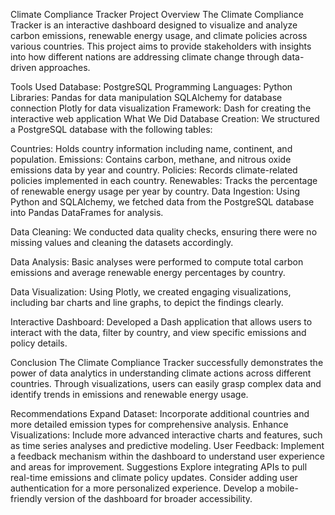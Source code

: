 Climate Compliance Tracker
Project Overview
The Climate Compliance Tracker is an interactive dashboard designed to visualize and analyze carbon emissions, renewable energy usage, and climate policies across various countries. This project aims to provide stakeholders with insights into how different nations are addressing climate change through data-driven approaches.

Tools Used
Database: PostgreSQL
Programming Languages: Python
Libraries:
Pandas for data manipulation
SQLAlchemy for database connection
Plotly for data visualization
Framework: Dash for creating the interactive web application
What We Did
Database Creation: We structured a PostgreSQL database with the following tables:

Countries: Holds country information including name, continent, and population.
Emissions: Contains carbon, methane, and nitrous oxide emissions data by year and country.
Policies: Records climate-related policies implemented in each country.
Renewables: Tracks the percentage of renewable energy usage per year by country.
Data Ingestion: Using Python and SQLAlchemy, we fetched data from the PostgreSQL database into Pandas DataFrames for analysis.

Data Cleaning: We conducted data quality checks, ensuring there were no missing values and cleaning the datasets accordingly.

Data Analysis: Basic analyses were performed to compute total carbon emissions and average renewable energy percentages by country.

Data Visualization: Using Plotly, we created engaging visualizations, including bar charts and line graphs, to depict the findings clearly.

Interactive Dashboard: Developed a Dash application that allows users to interact with the data, filter by country, and view specific emissions and policy details.

Conclusion
The Climate Compliance Tracker successfully demonstrates the power of data analytics in understanding climate actions across different countries. Through visualizations, users can easily grasp complex data and identify trends in emissions and renewable energy usage.

Recommendations
Expand Dataset: Incorporate additional countries and more detailed emission types for comprehensive analysis.
Enhance Visualizations: Include more advanced interactive charts and features, such as time series analyses and predictive modeling.
User Feedback: Implement a feedback mechanism within the dashboard to understand user experience and areas for improvement.
Suggestions
Explore integrating APIs to pull real-time emissions and climate policy updates.
Consider adding user authentication for a more personalized experience.
Develop a mobile-friendly version of the dashboard for broader accessibility.
